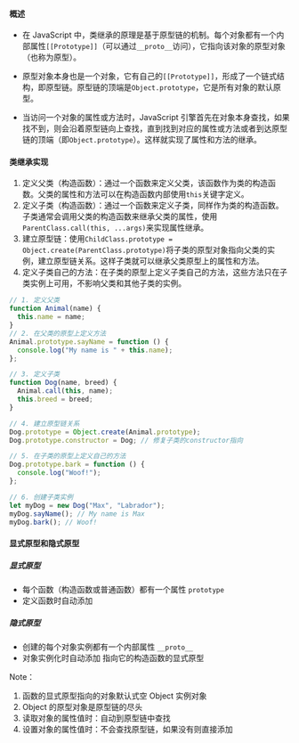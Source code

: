 #### 概述

- 在 JavaScript 中，类继承的原理是基于原型链的机制。每个对象都有一个内部属性`[[Prototype]]`（可以通过`__proto__`访问），它指向该对象的原型对象（也称为原型）。

- 原型对象本身也是一个对象，它有自己的`[[Prototype]]`，形成了一个链式结构，即原型链。原型链的顶端是`Object.prototype`，它是所有对象的默认原型。

- 当访问一个对象的属性或方法时，JavaScript 引擎首先在对象本身查找，如果找不到，则会沿着原型链向上查找，直到找到对应的属性或方法或者到达原型链的顶端（即`Object.prototype`）。这样就实现了属性和方法的继承。

#### 类继承实现

1. 定义父类（构造函数）：通过一个函数来定义父类，该函数作为类的构造函数。父类的属性和方法可以在构造函数内部使用`this`关键字定义。
2. 定义子类（构造函数）：通过一个函数来定义子类，同样作为类的构造函数。子类通常会调用父类的构造函数来继承父类的属性，使用`ParentClass.call(this, ...args)`来实现属性继承。
3. 建立原型链：使用`ChildClass.prototype = Object.create(ParentClass.prototype)`将子类的原型对象指向父类的实例，建立原型链关系。这样子类就可以继承父类原型上的属性和方法。
4. 定义子类自己的方法：在子类的原型上定义子类自己的方法，这些方法只在子类实例上可用，不影响父类和其他子类的实例。

```javascript
// 1. 定义父类
function Animal(name) {
  this.name = name;
}
// 2. 在父类的原型上定义方法
Animal.prototype.sayName = function () {
  console.log("My name is " + this.name);
};

// 3. 定义子类
function Dog(name, breed) {
  Animal.call(this, name);
  this.breed = breed;
}

// 4. 建立原型链关系
Dog.prototype = Object.create(Animal.prototype);
Dog.prototype.constructor = Dog; // 修复子类的constructor指向

// 5. 在子类的原型上定义自己的方法
Dog.prototype.bark = function () {
  console.log("Woof!");
};

// 6. 创建子类实例
let myDog = new Dog("Max", "Labrador");
myDog.sayName(); // My name is Max
myDog.bark(); // Woof!
```

#### 显式原型和隐式原型

##### 显式原型

- 每个函数（构造函数或普通函数）都有一个属性 `prototype`
- 定义函数时自动添加

##### 隐式原型

- 创建的每个对象实例都有一个内部属性 `__proto__`
- 对象实例化时自动添加 指向它的构造函数的显式原型

Note：

1. 函数的显式原型指向的对象默认式空 Object 实例对象
2. Object 的原型对象是原型链的尽头
3. 读取对象的属性值时：自动到原型链中查找
4. 设置对象的属性值时：不会查找原型链，如果没有则直接添加

